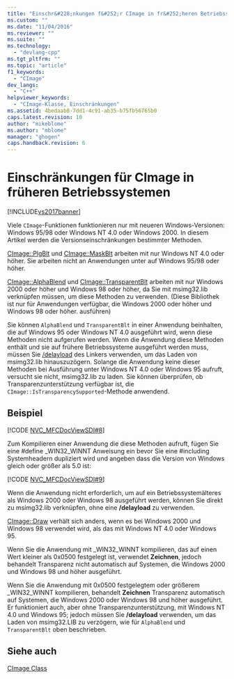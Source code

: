 ```yaml
---
title: "Einschr&#228;nkungen f&#252;r CImage in fr&#252;heren Betriebssystemen | Microsoft Docs"
ms.custom: ""
ms.date: "11/04/2016"
ms.reviewer: ""
ms.suite: ""
ms.technology: 
  - "devlang-cpp"
ms.tgt_pltfrm: ""
ms.topic: "article"
f1_keywords: 
  - "CImage"
dev_langs: 
  - "C++"
helpviewer_keywords: 
  - "CImage-Klasse, Einschränkungen"
ms.assetid: 4bedaab8-7dd1-4c91-ab35-b75fb56765b0
caps.latest.revision: 10
author: "mikeblome"
ms.author: "mblome"
manager: "ghogen"
caps.handback.revision: 6
---
```

# Einschr&#228;nkungen f&#252;r CImage in fr&#252;heren Betriebssystemen
[!INCLUDE[vs2017banner](../assembler/inline/includes/vs2017banner.md)]

Viele `CImage`\-Funktionen funktionieren nur mit neueren Windows\-Versionen: Windows 95\/98 oder Windows NT 4.0 oder Windows 2000.  In diesem Artikel werden die Versionseinschränkungen bestimmter Methoden.  
  
 [CImage::PlgBlt](../Topic/CImage::PlgBlt.md) und [CImage::MaskBlt](../Topic/CImage::MaskBlt.md) arbeiten mit nur Windows NT 4.0 oder höher.  Sie arbeiten nicht an Anwendungen unter auf Windows 95\/98 oder höher.  
  
 [CImage::AlphaBlend](../Topic/CImage::AlphaBlend.md) und [CImage::TransparentBlt](../Topic/CImage::TransparentBlt.md) arbeiten mit nur Windows 2000 oder höher und Windows 98 oder höher, da Sie mit msimg32.lib verknüpfen müssen, um diese Methoden zu verwenden. \(Diese Bibliothek ist nur für Anwendungen verfügbar, die Windows 2000 oder höher und Windows 98 oder höher. ausführen\)  
  
 Sie können `AlphaBlend` und `TransparentBlt` in einer Anwendung beinhalten, die auf Windows 95 oder Windows NT 4.0 ausgeführt wird, wenn diese Methoden nicht aufgerufen werden.  Wenn die Anwendung diese Methoden enthält und sie auf frühere Betriebssysteme ausgeführt werden muss, müssen Sie [\/delayload](../build/reference/delayload-delay-load-import.md) des Linkers verwenden, um das Laden von msimg32.lib hinauszuzögern.  Solange die Anwendung keine dieser Methoden bei Ausführung unter Windows NT 4.0 oder Windows 95 aufruft, versucht sie nicht, msimg32.lib zu laden.  Sie können überprüfen, ob Transparenzunterstützung verfügbar ist, die `CImage::IsTransparencySupported`\-Methode anwendend.  
  
## Beispiel  
 [!CODE [NVC_MFCDocViewSDI#8](../CodeSnippet/VS_Snippets_Cpp/NVC_MFCDocViewSDI#8)]  
  
 Zum Kompilieren einer Anwendung die diese Methoden aufruft, fügen Sie eine \#define \_WIN32\_WINNT Anweisung ein bevor Sie eine \#including Systemheadern dupliziert wird und angeben dass die Version von Windows gleich oder größer als 5.0 ist:  
  
 [!CODE [NVC_MFCDocViewSDI#9](../CodeSnippet/VS_Snippets_Cpp/NVC_MFCDocViewSDI#9)]  
  
 Wenn die Anwendung nicht erforderlich, um auf ein Betriebssystemälteres als Windows 2000 oder Windows 98 ausgeführt werden, können Sie direkt zu msimg32.lib verknüpfen, ohne eine **\/delayload** zu verwenden.  
  
 [CImage::Draw](../Topic/CImage::Draw.md) verhält sich anders, wenn es bei Windows 2000 und Windows 98 verwendet wird, als das mit Windows NT 4.0 oder Windows 95.  
  
 Wenn Sie die Anwendung mit \_WIN32\_WINNT kompilieren, das auf einen Wert kleiner als 0x0500 festgelegt ist, verwendet **Zeichnen**, jedoch behandelt Transparenz nicht automatisch auf Systemen, die Windows 2000 und Windows 98 und höher ausgeführt.  
  
 Wenn Sie die Anwendung mit 0x0500 festgelegtem oder größerem \_WIN32\_WINNT kompilieren, behandelt **Zeichnen** Transparenz automatisch auf Systemen, die Windows 2000 oder Windows 98 und höher ausgeführt.  Er funktioniert auch, aber ohne Transparenzunterstützung, mit Windows NT 4.0 und Windows 95; jedoch müssen Sie **\/delayload** verwenden, um das Laden von msimg32.LIB zu verzögern, wie für `AlphaBlend` und `TransparentBlt` oben beschrieben.  
  
## Siehe auch  
 [CImage Class](../atl-mfc-shared/reference/cimage-class.md)